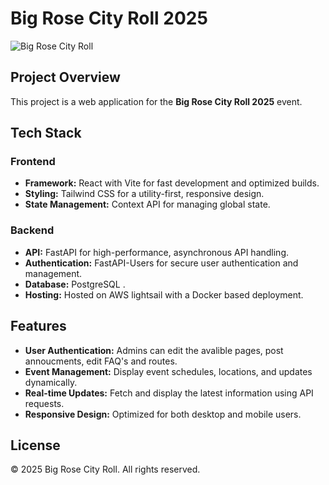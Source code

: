 # Big Rose City Roll 2025

![Big Rose City Roll](https://github.com/user-attachments/assets/bdcfea02-bb0f-4aeb-a2ce-03bf71e9e52a)


## Project Overview
This project is a web application for the **Big Rose City Roll 2025** event.
## Tech Stack
### Frontend
- **Framework:** React with Vite for fast development and optimized builds.
- **Styling:** Tailwind CSS for a utility-first, responsive design.
- **State Management:** Context API for managing global state.

### Backend
- **API:** FastAPI for high-performance, asynchronous API handling.
- **Authentication:** FastAPI-Users for secure user authentication and management.
- **Database:** PostgreSQL .
- **Hosting:** Hosted on AWS lightsail with a Docker based deployment.

## Features
- **User Authentication:** Admins can edit the avalible pages, post annoucments, edit FAQ's and routes.
- **Event Management:** Display event schedules, locations, and updates dynamically.
- **Real-time Updates:** Fetch and display the latest information using API requests.
- **Responsive Design:** Optimized for both desktop and mobile users.

## License
&copy; 2025 Big Rose City Roll. All rights reserved.


